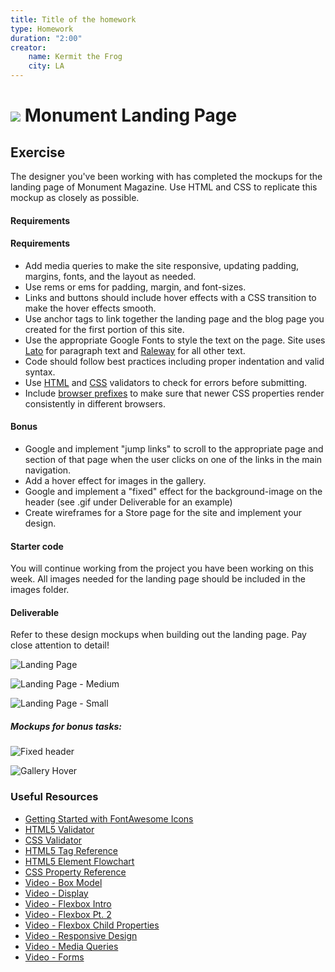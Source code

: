 ```yaml
---
title: Title of the homework
type: Homework
duration: "2:00"
creator:
    name: Kermit the Frog
    city: LA
---
```


# ![](https://ga-dash.s3.amazonaws.com/production/assets/logo-9f88ae6c9c3871690e33280fcf557f33.png) Monument Landing Page

## Exercise
The designer you've been working with has completed the mockups for the landing page of Monument Magazine. Use HTML and CSS to replicate this mockup as closely as possible.

#### Requirements

#### Requirements

- Add media queries to make the site responsive, updating padding, margins, fonts, and the layout as needed.
- Use rems or ems for padding, margin, and font-sizes.
- Links and buttons should include hover effects with a CSS transition to make the hover effects smooth.
- Use anchor tags to link together the landing page and the blog page you created for the first portion of this site.
- Use the appropriate Google Fonts to style the text on the page. Site uses [Lato](https://fonts.google.com/specimen/Lato) for paragraph text and [Raleway](https://fonts.google.com/specimen/Raleway) for all other text.
- Code should follow best practices including proper indentation and valid syntax.
- Use [HTML](https://html5.validator.nu/) and [CSS](https://jigsaw.w3.org/css-validator/#validate_by_input) validators to check for errors before submitting.
- Include [browser prefixes](http://pleeease.io/play/) to make sure that newer CSS properties render consistently in different browsers.

#### Bonus
- Google and implement "jump links" to scroll to the appropriate page and section of that page when the user clicks on one of the links in the main navigation.
- Add a hover effect for images in the gallery.
- Google and implement a "fixed" effect for the background-image on the header (see .gif under Deliverable for an example)
- Create wireframes for a Store page for the site and implement your design.

#### Starter code

You will continue working from the project you have been working on this week. All images needed for the landing page should be included in the images folder.

#### Deliverable

Refer to these design mockups when building out the landing page. Pay close attention to detail!

![Landing Page](screenshots/landing_page.png)

![Landing Page - Medium](screenshots/landing_page_medium.png)

![Landing Page - Small](screenshots/landing_page_small.png)

##### Mockups for bonus tasks:
![Fixed header](screenshots/landing-header.gif)

![Gallery Hover](screenshots/gallery_hover.gif)


### Useful Resources

- [Getting Started with FontAwesome Icons](http://fontawesome.io/get-started/)
- [HTML5 Validator](https://html5.validator.nu/)
- [CSS Validator](https://jigsaw.w3.org/css-validator/#validate_by_input)
- [HTML5 Tag Reference](http://www.htmldog.com/references/html/tags/)
- [HTML5 Element Flowchart](http://html5doctor.com/downloads/h5d-sectioning-flowchart.pdf)
- [CSS Property Reference](https://developer.mozilla.org/en-US/docs/Web/CSS/Reference)
- [Video - Box Model](https://www.youtube.com/watch?v=HNgdhp1_kEE&list=PLdnONIhPScST0Vy4LrIZiYKpFNoxgyH7J&index=6)
- [Video - Display](https://www.youtube.com/watch?v=qjSe_K3agYc&list=PLdnONIhPScST0Vy4LrIZiYKpFNoxgyH7J&index=7)
- [Video - Flexbox Intro](https://www.youtube.com/watch?v=tqdqEiTlqF0&list=PLdnONIhPScST0Vy4LrIZiYKpFNoxgyH7J&index=33)
- [Video - Flexbox Pt. 2](https://www.youtube.com/watch?v=7d8aAw8mzjI&index=34&list=PLdnONIhPScST0Vy4LrIZiYKpFNoxgyH7J)
- [Video - Flexbox Child Properties](https://www.youtube.com/watch?v=zDYAbI78dzc&list=PLdnONIhPScST0Vy4LrIZiYKpFNoxgyH7J&index=35)
- [Video - Responsive Design](https://www.youtube.com/watch?v=BsuCBmzLf_U&list=PLdnONIhPScST0Vy4LrIZiYKpFNoxgyH7J&index=21)
- [Video - Media Queries](https://www.youtube.com/watch?v=GYygtVolViM&list=PLdnONIhPScST0Vy4LrIZiYKpFNoxgyH7J&index=23)
- [Video - Forms](https://www.youtube.com/watch?v=-5tH2qnTnH0&index=16&list=PLdnONIhPScST0Vy4LrIZiYKpFNoxgyH7J)

